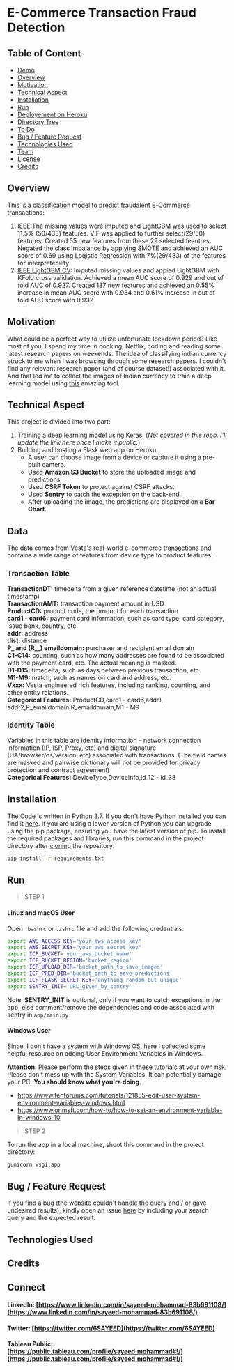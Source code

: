 # E-Commerce Transaction Fraud Detection
## Table of Content
  * [Demo](#demo)
  * [Overview](#overview)
  * [Motivation](#motivation)
  * [Technical Aspect](#technical-aspect)
  * [Installation](#installation)
  * [Run](#run)
  * [Deployement on Heroku](#deployement-on-heroku)
  * [Directory Tree](#directory-tree)
  * [To Do](#to-do)
  * [Bug / Feature Request](#bug---feature-request)
  * [Technologies Used](#technologies-used)
  * [Team](#team)
  * [License](#license)
  * [Credits](#credits)
## Overview
This is a classification model to predict fraudalent E-Commerce transactions:
1. [IEEE](https://github.com/sayeed245/Fraud-Detection/blob/main/IEEE.ipynb):The missing values were imputed and LightGBM was used to select 11.5% (50/433) features. VIF was applied to further select(29/50) features. Created 55 new features from these 29 selected feautres. Negated the class imbalance by applying SMOTE and achieved an AUC score of 0.69 using Logistic Regression with 7%(29/433) of the features for interpretebility
2. [IEEE LightGBM CV](https://github.com/sayeed245/Fraud-Detection/blob/main/IEEE%20LightGBM%20CV.ipynb): Imputed missing values and appied LightGBM with KFold cross validation. Achieved a mean AUC score of 0.929 and out of fold AUC of 0.927. Created 137 new features and achieved an 0.55% increase in mean AUC score with 0.934 and 0.61% increase in out of fold AUC score with 0.932
## Motivation
What could be a perfect way to utilize unfortunate lockdown period? Like most of you, I spend my time in cooking, Netflix, coding and reading some latest research papers on weekends. The idea of classifying indian currency struck to me when I was browsing through some research papers. I couldn't find any relevant research paper (and of course dataset!) associated with it. And that led me to collect the images of Indian currency to train a deep learning model using [this](https://github.com/hardikvasa/google-images-download) amazing tool.
## Technical Aspect
This project is divided into two part:
1. Training a deep learning model using Keras. (_Not covered in this repo. I'll update the link here once I make it public._)
2. Building and hosting a Flask web app on Heroku.
    - A user can choose image from a device or capture it using a pre-built camera.
    - Used __Amazon S3 Bucket__ to store the uploaded image and predictions.
    - Used __CSRF Token__ to protect against CSRF attacks.
    - Used __Sentry__ to catch the exception on the back-end.
    - After uploading the image, the predictions are displayed on a __Bar Chart__.
## Data
The data comes from Vesta's real-world e-commerce transactions and contains a wide range of features from device type to product features.
### Transaction Table
**TransactionDT:** timedelta from a given reference datetime (not an actual timestamp)  
**TransactionAMT:** transaction payment amount in USD  
**ProductCD:** product code, the product for each transaction  
**card1 - card6:** payment card information, such as card type, card category, issue bank, country, etc.  
**addr:** address  
**dist:** distance  
**P_ and (R__) emaildomain:** purchaser and recipient email domain  
**C1-C14:** counting, such as how many addresses are found to be associated with the payment card, etc. The actual meaning is masked.  
**D1-D15:** timedelta, such as days between previous transaction, etc.  
**M1-M9:** match, such as names on card and address, etc.  
**Vxxx:** Vesta engineered rich features, including ranking, counting, and other entity relations.    
**Categorical Features:**
ProductCD,card1 - card6,addr1, addr2,P_emaildomain,R_emaildomain,M1 - M9
### Identity Table
Variables in this table are identity information – network connection information (IP, ISP, Proxy, etc) and digital signature (UA/browser/os/version, etc) associated with transactions.
(The field names are masked and pairwise dictionary will not be provided for privacy protection and contract agreement)  
**Categorical Features:**
DeviceType,DeviceInfo,id_12 - id_38
## Installation
The Code is written in Python 3.7. If you don't have Python installed you can find it [here](https://www.python.org/downloads/). If you are using a lower version of Python you can upgrade using the pip package, ensuring you have the latest version of pip. To install the required packages and libraries, run this command in the project directory after [cloning](https://www.howtogeek.com/451360/how-to-clone-a-github-repository/) the repository:
```bash
pip install -r requirements.txt
```

## Run
> STEP 1
#### Linux and macOS User
Open `.bashrc` or `.zshrc` file and add the following credentials:
```bash
export AWS_ACCESS_KEY="your_aws_access_key"
export AWS_SECRET_KEY="your_aws_secret_key"
export ICP_BUCKET='your_aws_bucket_name'
export ICP_BUCKET_REGION='bucket_region'
export ICP_UPLOAD_DIR='bucket_path_to_save_images'
export ICP_PRED_DIR='bucket_path_to_save_predictions'
export ICP_FLASK_SECRET_KEY='anything_random_but_unique'
export SENTRY_INIT='URL_given_by_sentry'
```
Note: __SENTRY_INIT__ is optional, only if you want to catch exceptions in the app, else comment/remove the dependencies and code associated with sentry in `app/main.py`

#### Windows User
Since, I don't have a system with Windows OS, here I collected some helpful resource on adding User Environment Variables in Windows.

__Attention__: Please perform the steps given in these tutorials at your own risk. Please don't mess up with the System Variables. It can potentially damage your PC. __You should know what you're doing__. 
- https://www.tenforums.com/tutorials/121855-edit-user-system-environment-variables-windows.html
- https://www.onmsft.com/how-to/how-to-set-an-environment-variable-in-windows-10

> STEP 2

To run the app in a local machine, shoot this command in the project directory:
```bash
gunicorn wsgi:app
```
## Bug / Feature Request
If you find a bug (the website couldn't handle the query and / or gave undesired results), kindly open an issue [here](https://github.com/sayeed245/Fraud-Detection/issues/new) by including your search query and the expected result.

## Technologies Used

## Credits
## Connect
#### LinkedIn: [https://www.linkedin.com/in/sayeed-mohammad-83b691108/](https://www.linkedin.com/in/sayeed-mohammad-83b691108/)
#### Twitter: [https://twitter.com/6SAYEED](https://twitter.com/6SAYEED)
#### Tableau Public: [https://public.tableau.com/profile/sayeed.mohammad#!/](https://public.tableau.com/profile/sayeed.mohammad#!/)
